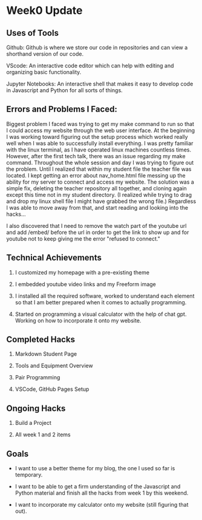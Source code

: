 # Week0 Update

## Uses of Tools

Github: Github is where we store our code in repositories and can view a shorthand version of our code.

VScode: An interactive code editor which can help with editing and organizing basic functionality.

Jupyter Notebooks: An interactive shell that makes it easy to develop code in Javascript and Python for all sorts of things. 

## Errors and Problems I Faced:

Biggest problem I faced was trying to get my make command to run so that I could access my website through the web user interface. At the beginning I was working toward figuring out the setup process which worked really well when I was able to successfully install everything. I was pretty familiar with the linux terminal, as I have operated linux machines countless times. However, after the first tech talk, there was an issue regarding my make command. Throughout the whole session and day I was trying to figure out the problem. Until I realized that within my student file the teacher file was located. I kept getting an error about nav_home.html file messing up the ability for my server to connect and access my website. The solution was a simple fix, deleting the teacher repository all together, and cloning again except this time not in my student directory. (I realized while trying to drag and drop my linux shell file I might have grabbed the wrong file.) Regardless I was able to move away from that, and start reading and looking into the hacks...

I also discovered that I need to remove the watch part of the youtube url and add 
/embed/ before the url in order to get the link to show up and for youtube not to keep giving me the error "refused to connect." 

## Technical Achievements

1. I customized my homepage with a pre-existing theme

2. I embedded youtube video links and my Freeform image

3. I installed all the required software, worked to understand each element so that I am better prepared when it comes to actually programming. 

4. Started on programming a visual calculator with the help of chat gpt. Working on how to incorporate it onto my website.

## Completed Hacks

1. Markdown Student Page

2. Tools and Equipment Overview

3. Pair Programming

4. VSCode, GitHub Pages Setup

## Ongoing Hacks

1. Build a Project

2. All week 1 and 2 items

## Goals

- I want to use a better theme for my blog, the one I used so far is temporary.

- I want to be able to get a firm understanding of the Javascript and Python material and finish all the hacks from week 1 by this weekend.

- I want to incorporate my calculator onto my website (still figuring that out). 

<html>
<head>
    <title>Rock, Paper, Scissors Game</title>
    <script>
        function getComputerChoice() {
            var choices = ['rock', 'paper', 'scissors'];
            var randomIndex = Math.floor(Math.random() * choices.length);
            return choices[randomIndex];
        }

        function determineWinner(userChoice, computerChoice) {
            if (userChoice === computerChoice) {
                return "It's a tie!";
            } else if (
                (userChoice === 'rock' && computerChoice === 'scissors') ||
                (userChoice === 'paper' && computerChoice === 'rock') ||
                (userChoice === 'scissors' && computerChoice === 'paper')
            ) {
                return "You win!";
            } else {
                return "Computer wins!";
            }
        }

        function playAgain() {
            return confirm("Do you want to play again?");
        }

        function playGame() {
            alert("Let's play Rock, Paper, Scissors!");

            while (true) {
                var userChoice = prompt("Enter your choice (rock/paper/scissors):").toLowerCase();
                while (['rock', 'paper', 'scissors'].indexOf(userChoice) === -1) {
                    userChoice = prompt("Invalid choice. Please enter rock, paper, or scissors:").toLowerCase();
                }

                var computerChoice = getComputerChoice();

                var result = determineWinner(userChoice, computerChoice);
                alert("You chose " + userChoice + ", and the computer chose " + computerChoice + ".\n" + result);

                if (!playAgain()) {
                    alert("Thanks for playing!");
                    break;
                }
            }
        }
    </script>
</head>
<body>
    <button onclick="playGame()">Play Rock, Paper, Scissors</button>
</body>
</html>